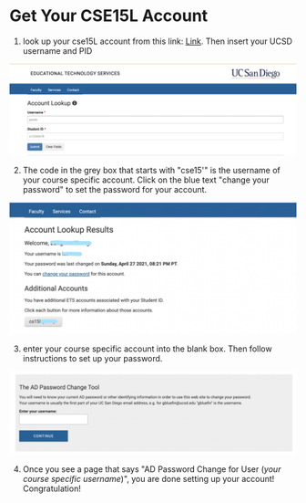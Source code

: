 # Get Your CSE15L Account

1. look up your cse15L account from this link: [Link](https://sdacs.ucsd.edu/~icc/index.php). Then insert your UCSD username and PID

![Image](pic1.png)

2. The code in the grey box that starts with "cse15'" is the username of your course specific account. Click on the blue text "change your password" to set the password for your account. 

![image](pic2.png)

3. enter your course specific account into the blank box. Then follow instructions to set up your password. 

![image](pic3.png)

4. Once you see a page that says "AD Password Change for User (*your course specific username*)", you are done setting up your account! Congratulation!
